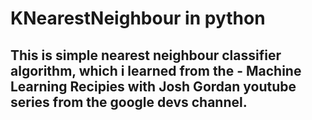 # KNearestNeighbour in python

## This is simple nearest neighbour classifier algorithm, which i learned from the - Machine Learning Recipies with Josh Gordan youtube series from the google devs channel.
